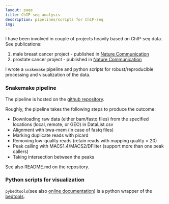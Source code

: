 ```yaml
---
layout: page
title: ChIP-seq analysis 
description: pipelines/scripts for ChIP-seq
img:
---
```



I have been involved in couple of projects heavily based on ChIP-seq data.
See publications:
<ol>
  <li> male breast cancer project - published in <a href="https://www.nature.com/articles/s41467-018-02856-2">Nature Communication</a></li>
  <li> prostate cancer project - published in <a href="https://www.nature.com/articles/s41467-018-07270-2">Nature Communication</a></li>
</ol>

I wrote a `snakemake` pipeline and python scripts for robust/reproducible processing and visualization of the data.



<h3> Snakemake pipeline </h3>

The pipeline is hosted on the <a href="https://github.com/anoyaro84/snakemake_ChIPseq">github repository</a>.

Roughly, the pipeline takes the following steps to produce the outcome:

<ul>
  <li> Downloading raw data (either bam/fastq files) from the specified locations (local, remote, or GEO) in DataList.csv </li>
  <li> Alignment with bwa-mem (in case of fastq files) </li>
  <li> Marking duplicate reads with picard </li>
  <li> Removing low-quality reads (retain reads with mapping quality > 20) </li>
  <li> Peak calling with MACS1.4/MACS2/DFilter (support more than one peak callers) </li>
  <li> Taking intersection between the peaks </li>
</ul>

See also README.md on the repository.


<h3> Python scripts for visualization </h3>

`pybedtools`(see also <a href="https://daler.github.io/pybedtools/">online documentation</a>) is a python wrapper of the <a href="https://bedtools.readthedocs.io/en/latest/">bedtools</a>.

 
